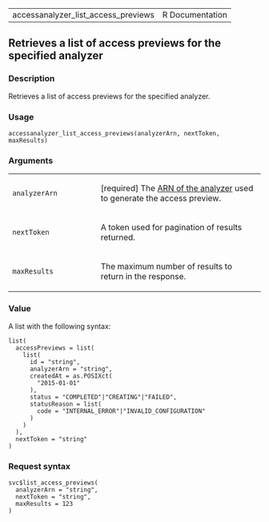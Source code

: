 <table style="width: 100%;">
<tbody>
<tr class="odd">
<td>accessanalyzer_list_access_previews</td>
<td style="text-align: right;">R Documentation</td>
</tr>
</tbody>
</table>

## Retrieves a list of access previews for the specified analyzer

### Description

Retrieves a list of access previews for the specified analyzer.

### Usage

    accessanalyzer_list_access_previews(analyzerArn, nextToken, maxResults)

### Arguments

<table>
<colgroup>
<col style="width: 35%" />
<col style="width: 65%" />
</colgroup>
<tbody>
<tr class="odd">
<td><code
id="accessanalyzer_list_access_previews_:_analyzerArn">analyzerArn</code></td>
<td><p>[required] The <a
href="https://docs.aws.amazon.com/IAM/latest/UserGuide/access-analyzer-getting-started.html#permission-resources">ARN
of the analyzer</a> used to generate the access preview.</p></td>
</tr>
<tr class="even">
<td><code
id="accessanalyzer_list_access_previews_:_nextToken">nextToken</code></td>
<td><p>A token used for pagination of results returned.</p></td>
</tr>
<tr class="odd">
<td><code
id="accessanalyzer_list_access_previews_:_maxResults">maxResults</code></td>
<td><p>The maximum number of results to return in the response.</p></td>
</tr>
</tbody>
</table>

### Value

A list with the following syntax:

    list(
      accessPreviews = list(
        list(
          id = "string",
          analyzerArn = "string",
          createdAt = as.POSIXct(
            "2015-01-01"
          ),
          status = "COMPLETED"|"CREATING"|"FAILED",
          statusReason = list(
            code = "INTERNAL_ERROR"|"INVALID_CONFIGURATION"
          )
        )
      ),
      nextToken = "string"
    )

### Request syntax

    svc$list_access_previews(
      analyzerArn = "string",
      nextToken = "string",
      maxResults = 123
    )
